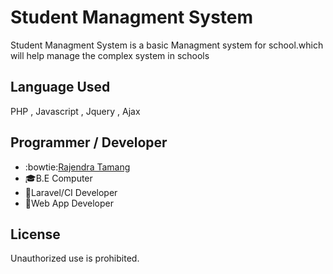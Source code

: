 # Student Managment System


Student Managment System is a basic Managment system for school.which will help manage the complex system
in schools

## Language Used

PHP , Javascript , Jquery , Ajax 

## Programmer / Developer
 - :bowtie:[Rajendra Tamang](https://www.tamangrajendra.com.np)
 -  :mortar_board:B.E Computer
 -  :star2:Laravel/CI Developer
 -  :star2:Web App Developer
 

## License

Unauthorized use is prohibited.

